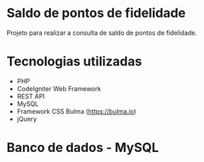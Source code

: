 # Saldo de pontos de fidelidade
Projeto para realizar a consulta de saldo de pontos de fidelidade.

# Tecnologias utilizadas
- PHP
- CodeIgniter Web Framework
- REST API
- MySQL
- Framework CSS Bulma (https://bulma.io)
- jQuery

# Banco de dados - MySQL